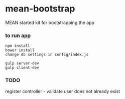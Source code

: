 mean-bootstrap
==============

MEAN started kit for bootstrapping the app

### to run app

    npm install
    bower install
    change db settings in config/index.js

    gulp server-dev
    gulp client-dev

### TODO

register controller - validate user does not already exist
